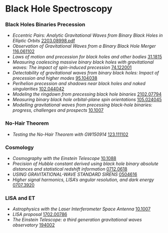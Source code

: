# Black Hole Spectroscopy

### Black Holes Binaries Precession
- _Eccentric Pairs: Analytic Gravitational Waves from Binary Black Holes in Elliptic Orbits_ [2203.08998.pdf](https://arxiv.org/pdf/2203.08998.pdf)
- _Observation of Gravitational Waves from a Binary Black Hole Merger_ [116.061102](https://journals.aps.org/prl/pdf/10.1103/PhysRevLett.116.061102)
- _Laws of motion and precession for black holes and other bodies_ [31.1815](https://journals.aps.org/prd/pdf/10.1103/PhysRevD.31.1815?casa_token=B0Om7zbCo68AAAAA%3ALa3fndZYkaY-kAdE2PDzq3sAUKLuOO-9uiJq8D1pOUnsKzOwZ-3TUf4brG6NCqCW99gHZ3PBi2ZCWUM)
- _Measuring coalescing massive binary black holes with gravitational waves: The impact of spin-induced precession_ [74.122001](https://journals.aps.org/prd/pdf/10.1103/PhysRevD.74.122001?casa_token=FEGNq192rokAAAAA%3AcT3-ElqRBb1MUHC83qqdLEaLt8yL6u1cDLc35rXD3hB4LrbFZrZPQZtMQ78YKIf2uaL-wwhDyZPkumw)
- _Detectability of gravitational waves from binary black holes: Impact of precession and higher modes_ [95.104038](https://journals.aps.org/prd/pdf/10.1103/PhysRevD.95.104038?casa_token=qMH2_DfR5gUAAAAA%3A9zvIL9RMqhSUJeQDqYhux3AEfoWn7pX-0suf7Vg5TiM_DNa54mLWFSr_rP7WVo4Ff-FjTf-oQODa7PI)
- _Perihelion precession and shadows near black holes and naked singularities_ [102.044042](https://journals.aps.org/prd/pdf/10.1103/PhysRevD.102.044042?casa_token=5RP3wliWbTgAAAAA%3AcEHXzMGqXZItu89g5wV7bc309CpmnvKzpg851j8WzafcQcLAzGPZIAX7JIQkHYeLvCS-9pE8d79JM_U)
- _Modeling the ringdown from precessing black hole binaries_ [2102.07794](https://arxiv.org/abs/2102.07794)
- _Measuring binary black hole orbital-plane spin orientations_ [105.024045](https://journals.aps.org/prd/pdf/10.1103/PhysRevD.105.024045)
- _Modelling gravitational waves from precessing black-hole binaries: progress, challenges and prospects_ [10.1007](https://link.springer.com/article/10.1007/s10714-014-1767-2)


### No-Hair Theorem
- _Testing the No-Hair Theorem with GW150914_ [123.111102](https://journals.aps.org/prl/pdf/10.1103/PhysRevLett.123.111102?casa_token=CUUz7YxiGPMAAAAA%3Aaax69qmrsUOGSOIoGWmZLpxjxeEVGdK8ptc7mx-nptlbx2lsjdEHeWeThV-17g09XOJnWVs0i_hXmbc)


### Cosmology
- _Cosmography with the Einstein Telescope_ [10.1088](https://iopscience.iop.org/article/10.1088/0264-9381/27/21/215006/pdf?casa_token=CdFD02qn7ZkAAAAA:akCyFDDr_PugnpEufX_9S_HQKCd3IPpAMq7RT2hl0cG3U_gHDENsIaXEwTINp02eHsZptGmHrhbqz0Y)
- _Precision of Hubble constant derived using black hole binary absolute distances and statistical redshift information_ [0712.0618](https://arxiv.org/pdf/0712.0618.pdf)
- _USING GRAVITATIONAL-WAVE STANDARD SIRENS_ [0504616](https://arxiv.org/pdf/astro-ph/0504616.pdf)
- _Higher signal harmonics, LISA’s angular resolution, and dark energy_ [0707.3920](https://arxiv.org/pdf/0707.3920.pdf)

### LISA and ET
- _Astrophysics with the Laser Interferometer Space Antenna_ [10.1007](https://link.springer.com/article/10.1007/s41114-022-00041-y)
- _LISA proposal_ [1702.00786](https://arxiv.org/ftp/arxiv/papers/1702/1702.00786.pdf)
- _The Einstein Telescope: a third generation gravitational waves observatory_ [194002](https://iopscience.iop.org/article/10.1088/0264-9381/27/19/194002/pdf?casa_token=3A9wgTBzjf8AAAAA:J1hDbsK-282hZPBxkE95srojC04CXqs3KGEmj_8sLZA-xljsfSwxCXrdyqPWHdJ-eklK58HnqgwlqGE)
